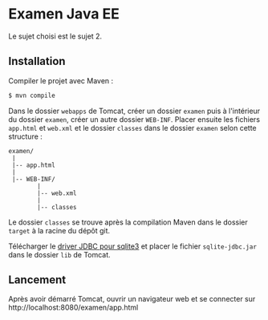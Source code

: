 # Examen Java EE

Le sujet choisi est le sujet 2.

## Installation

Compiler le projet avec Maven :

```bash
$ mvn compile
```

Dans le dossier `webapps` de Tomcat, créer un dossier `examen` puis à
l'intérieur du dossier `examen`, créer un autre dossier `WEB-INF`. Placer
ensuite les fichiers `app.html` et `web.xml` et le dossier `classes` dans le
dossier `examen` selon cette structure :

```
examen/
 |
 |-- app.html
 |
 |-- WEB-INF/
        |
        |-- web.xml
        |
        |-- classes
```

Le dossier `classes` se trouve après la compilation Maven dans le dossier
`target` à la racine du dépôt git.

Télécharger le [driver JDBC pour sqlite3](https://github.com/xerial/sqlite-jdbc/releases)
et placer le fichier `sqlite-jdbc.jar` dans le dossier `lib` de Tomcat.

## Lancement

Après avoir démarré Tomcat, ouvrir un navigateur web et se connecter sur
http://localhost:8080/examen/app.html
